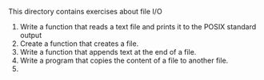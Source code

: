 This directory contains exercises about file I/O

1. Write a function that reads a text file and prints it to the POSIX standard output
2. Create a function that creates a file.
3. Write a function that appends text at the end of a file.
4. Write a program that copies the content of a file to another file.
5.
